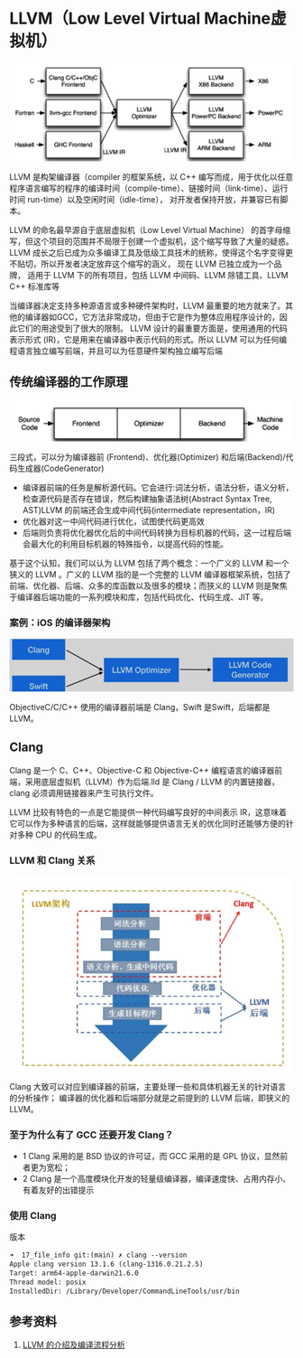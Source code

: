 # LLVM（Low Level Virtual Machine虚拟机）

![](.Clang_images/llvm_structure.png)

LLVM 是构架编译器（compiler 的框架系统，以 C++ 编写而成，用于优化以任意程序语言编写的程序的编译时间（compile-time）、链接时间（link-time）、运行时间
run-time）以及空闲时间（idle-time）， 对开发者保持开放，并兼容已有脚本。

LLVM 的命名最早源自于底层虚拟机（Low Level Virtual Machine） 的首字母缩写，但这个项目的范围并不局限于创建一个虚拟机，这个缩写导致了大量的疑惑。
LLVM 成长之后已成为众多编译工具及低级工具技术的统称，使得这个名字变得更不贴切，所以开发者决定放弃这个缩写的涵义，
现在 LLVM 已独立成为一个品牌， 适用于 LLVM 下的所有项目，包括 LLVM 中间码、LLVM 除错工具、LLVM C++ 标准库等

当编译器决定支持多种源语言或多种硬件架构时，LLVM 最重要的地方就来了。其他的编译器如GCC，它方法非常成功，但由于它是作为整体应用程序设计的，因此它们的用途受到了很大的限制。
LLVM 设计的最重要方面是，使用通用的代码表示形式 (IR)，它是用来在编译器中表示代码的形式。所以 LLVM
可以为任何编程语言独立编写前端，并且可以为任意硬件架构独立编写后端

## 传统编译器的工作原理

![](.Clang_images/traditional_compiler.png)

三段式，可以分为编译器前 (Frontend)、优化器(Optimizer) 和后端(Backend)/代码生成器(CodeGenerator)

- 编译器前端的任务是解析源代码。它会进行:词法分析，语法分析，语义分析，检查源代码是否存在错误，然后构建抽象语法树(Abstract
  Syntax Tree, AST)LLVM 的前端还会生成中间代码(intermediate representation，IR)
- 优化器对这一中间代码进行优化，试图使代码更高效
- 后端则负责将优化器优化后的中间代码转换为目标机器的代码，这一过程后端会最大化的利用目标机器的特殊指令，以提高代码的性能。

基于这个认知，我们可以认为 LLVM 包括了两个概念：一个广义的 LLVM 和一个狭义的 LLVM 。广义的 LLVM 指的是一个完整的 LLVM
编译器框架系统，包括了前端、优化器、后端、众多的库函数以及很多的模块；而狭义的 LLVM 则是聚焦于编译器后端功能的一系列模块和库，包括代码优化、代码生成、JIT
等。

### 案例：iOS 的编译器架构

![](.Clang_images/ios_structure.png)

ObjectiveC/C/C++ 使用的编译器前端是 Clang，Swift 是Swift，后端都是 LLVM。

## Clang

Clang 是一个 C、C++、Objective-C 和 Objective-C++ 编程语言的编译器前端，采用底层虚拟机（LLVM）作为后端.lld 是 Clang / LLVM
的内置链接器，clang 必须调用链接器来产生可执行文件。

LLVM 比较有特色的一点是它能提供一种代码编写良好的中间表示 IR，这意味着它可以作为多种语言的后端，这样就能够提供语言无关的优化同时还能够方便的针对多种
CPU 的代码生成。

### LLVM 和 Clang 关系

![](.assets/img/.Clang_images/LLVM_structure.png)

Clang 大致可以对应到编译器的前端，主要处理一些和具体机器无关的针对语言的分析操作；
编译器的优化器和后端部分就是之前提到的 LLVM 后端，即狭义的 LLVM。

### 至于为什么有了 GCC 还要开发 Clang？

- 1 Clang 采用的是 BSD 协议的许可证，而 GCC 采用的是 GPL 协议，显然前者更为宽松；
- 2 Clang 是一个高度模块化开发的轻量级编译器，编译速度快、占用内存小、有着友好的出错提示

### 使用 Clang

版本

```shell
➜  17_file_info git:(main) ✗ clang --version
Apple clang version 13.1.6 (clang-1316.0.21.2.5)
Target: arm64-apple-darwin21.6.0
Thread model: posix
InstalledDir: /Library/Developer/CommandLineTools/usr/bin
```

## 参考资料

1. [LLVM 的介绍及编译流程分析](https://juejin.cn/post/7003244900401545247)